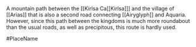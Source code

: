 A mountain path between the <span class="political-bodies-places">[[Kirlsa Ca<span class="political-bodies-places">[[Kirlsa]]</span>]</span> and the village of <span class="political-bodies-places">[[Arias]]</span> that is also a second road connecting <span class="political-bodies-places">[[Airyglyph]]</span> and Aquaria.
However, since this path between the kingdoms is much more roundabout than the usual roads, as well as precipitous, this route is hardly used.

#PlaceName